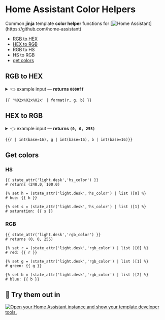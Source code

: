 # Home Assistant Color Helpers

Common **jinja** template **color helper** functions for [![Home Assistant](https://img.shields.io/badge/Home-Assistant-000?logo=HomeAssistant&logoColor=fff&labelColor=41BDF5&style=flat&color=rgba(108,204,247,1))](https://github.com/home-assistant)

- [RGB to HEX](#rgb-to-hex)
- [HEX to RGB](#hex-to-rgb)
- RGB to HS
- HS to RGB
- [get colors](#get-colors)


## RGB to HEX

<details>
  <summary> 👈 example input — <b>returns <code>0000ff</code></b> </summary>
  
```jinja
{%- set r = 0 -%}
{%- set g = 0 -%}
{%- set b = 255 -%}
```

</details>

```jinja
{{ '%02x%02x%02x' | format(r, g, b) }}
```

## HEX to RGB

<details>
  <summary> 👈 example input — <b>returns <code>(0, 0, 255)</code></b> </summary>
  
```jinja
{%- set rr = 'ff' -%}
{%- set gg = '00' -%}
{%- set bb = '00' -%}
```

</details>

```jinja
{{r | int(base=16), g | int(base=16), b | int(base=16)}}
```

## Get colors

### HS

```jinja
{{ state_attr('light.desk','hs_color') }}
# returns (240.0, 100.0)

{% set h = (state_attr('light.desk','hs_color') | list )[0] %}
# hue: {{ h }}

{% set s = (state_attr('light.desk','hs_color') | list )[1] %}
# saturation: {{ s }}
```

### RGB

```jinja
{{ state_attr('light.desk','rgb_color') }}
# returns (0, 0, 255)

{% set r = (state_attr('light.desk','rgb_color') | list )[0] %}
# red: {{ r }}

{% set g = (state_attr('light.desk','rgb_color') | list )[1] %}
# green: {{ g }}

{% set b = (state_attr('light.desk','rgb_color') | list )[2] %}
# blue: {{ b }}
```


## 🫵 Try them out in 

[![Open your Home Assistant instance and show your template developer tools.](https://my.home-assistant.io/badges/developer_template.svg)](https://my.home-assistant.io/redirect/developer_template/)
